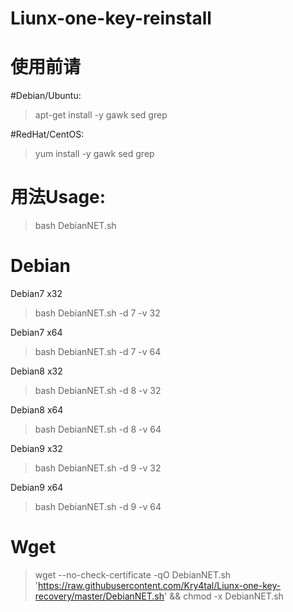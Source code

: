 # Liunx-one-key-reinstall
# 使用前请
#Debian/Ubuntu:
> apt-get install -y gawk sed grep
 
 
#RedHat/CentOS:
> yum install -y gawk sed grep
# 用法Usage:
> bash DebianNET.sh
# Debian
Debian7 x32
> bash DebianNET.sh -d 7 -v 32

Debian7 x64
> bash DebianNET.sh -d 7 -v 64

Debian8 x32
> bash DebianNET.sh -d 8 -v 32

Debian8 x64
> bash DebianNET.sh -d 8 -v 64

Debian9 x32
> bash DebianNET.sh -d 9 -v 32

Debian9 x64
> bash DebianNET.sh -d 9 -v 64

# Wget
> wget --no-check-certificate -qO DebianNET.sh 'https://raw.githubusercontent.com/Kry4tal/Liunx-one-key-recovery/master/DebianNET.sh' && chmod -x DebianNET.sh
